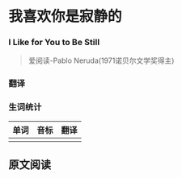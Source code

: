 # 我喜欢你是寂静的
### I Like for You to Be Still
>爱阅读-Pablo Neruda(1971诺贝尔文学奖得主)

### 翻译

### 生词统计
| 单词 | 音标 | 翻译 |
|-|-|-|
|  |  |  |

## 原文阅读
